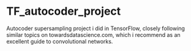 # TF_autocoder_project
Autocoder supersampling project i did in TensorFlow, closely following similar topics on towardsdatascience.com, which i recommend as an excellent guide to convolutional networks.
